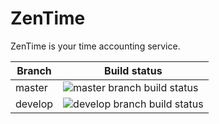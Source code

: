 # ZenTime

ZenTime is your time accounting service.

| Branch  | Build status
|---------|--------------
| master  | ![master branch build status](https://travis-ci.org/sklyanchuk/zentime.svg?branch=master)
| develop | ![develop branch build status](https://travis-ci.org/sklyanchuk/zentime.svg?branch=develop)

